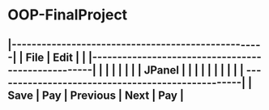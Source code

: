 # OOP-FinalProject


|---------------------------------------------------|
| File | Edit |                                     |
|---------------------------------------------------|
|                                                   |
|                                                   |
|                                                   |
|                     JPanel                        |
|                                                   |
|                                                   |
|                                                   |
|                                                   |
| --------------------------------------------------|
|  Save | Pay |     Previous    |     Next  |  Pay  |
-----------------------------------------------------



